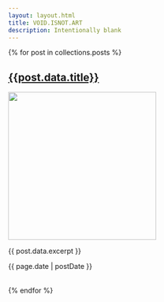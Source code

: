```yaml
---
layout: layout.html
title: VOID.ISNOT.ART
description: Intentionally blank
---
```



{% for post in collections.posts %}
<div style="margin-bottom: 2rem;">
    <a href="{{post.data.page.url}}" class="post"><h2>{{post.data.title}}</h2></a>
    <img src="{{post.data.image}}" width="300">
    <p>{{ post.data.excerpt }}</p>
    <time datetime="{{ post.data.date }}">{{ page.date | postDate }}</time>
</div>
{% endfor %}